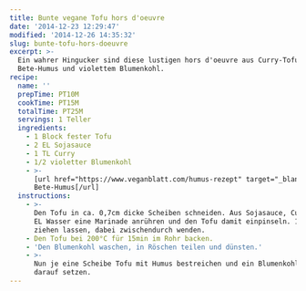 ```yaml
---
title: Bunte vegane Tofu hors d'oeuvre
date: '2014-12-23 12:29:47'
modified: '2014-12-26 14:35:32'
slug: bunte-tofu-hors-doeuvre
excerpt: >-
  Ein wahrer Hingucker sind diese lustigen hors d'oeuvre aus Curry-Tofu, Rote
  Bete-Humus und violettem Blumenkohl.
recipe:
  name: ''
  prepTime: PT10M
  cookTime: PT15M
  totalTime: PT25M
  servings: 1 Teller
  ingredients:
    - 1 Block fester Tofu
    - 2 EL Sojasauce
    - 1 TL Curry
    - 1/2 violetter Blumenkohl
    - >-
      [url href="https://www.veganblatt.com/humus-rezept" target="_blank"]Rote
      Bete-Humus[/url]
  instructions:
    - >-
      Den Tofu in ca. 0,7cm dicke Scheiben schneiden. Aus Sojasauce, Curry und 1
      EL Wasser eine Marinade anrühren und den Tofu damit einpinseln. 10min
      ziehen lassen, dabei zwischendurch wenden.
    - Den Tofu bei 200°C für 15min im Rohr backen.
    - 'Den Blumenkohl waschen, in Röschen teilen und dünsten.'
    - >-
      Nun je eine Scheibe Tofu mit Humus bestreichen und ein Blumenkohl-Röschen
      darauf setzen.
---
```


